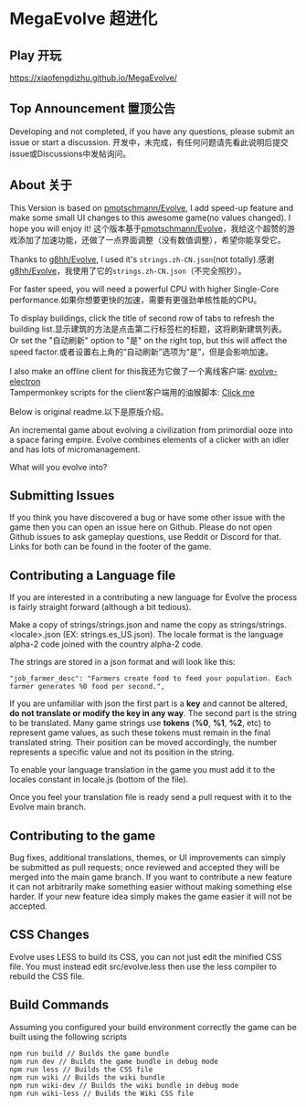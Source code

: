 # MegaEvolve 超进化

## Play 开玩
https://xiaofengdizhu.github.io/MegaEvolve/
## Top Announcement 置顶公告
Developing and not completed, if you have any questions, please submit an issue or start a discussion.
开发中，未完成，有任何问题请先看此说明后提交issue或Discussions中发帖询问。
## About 关于
This Version is based on [pmotschmann/Evolve](https://github.com/pmotschmann/Evolve), I add speed-up feature and make some small UI changes to this awesome game(no values changed). I hope you will enjoy it!
这个版本基于[pmotschmann/Evolve](https://github.com/pmotschmann/Evolve)，我给这个超赞的游戏添加了加速功能，还做了一点界面调整（没有数值调整），希望你能享受它。

Thanks to [g8hh/Evolve](https://github.com/g8hh/evolve), I used it's `strings.zh-CN.json`(not totally).感谢[g8hh/Evolve](https://github.com/g8hh/evolve)，我使用了它的`strings.zh-CN.json`（不完全照抄）。

For faster speed, you will need a powerful CPU with higher Single-Core performance.如果你想要更快的加速，需要有更强劲单核性能的CPU。

To display buildings, click the title of second row of tabs to refresh the building list.显示建筑的方法是点击第二行标签栏的标题，这将刷新建筑列表。  
Or set the "自动刷新" option to "是" on the right top, but this will affect the speed factor.或者设置右上角的“自动刷新”选项为“是”，但是会影响加速。

I also make an offline client for this我还为它做了一个离线客户端: [evolve-electron](https://github.com/XiaofengdiZhu/evolve-electron/)  
Tampermonkey scripts for the client客户端用的油猴脚本: [Click me](https://github.com/XiaofengdiZhu/evolve-electron/tree/main/tampermonkeyScripts)

Below is original readme.以下是原版介绍。

An incremental game about evolving a civilization from primordial ooze into a space faring empire.
Evolve combines elements of a clicker with an idler and has lots of micromanagement.

What will you evolve into?

## Submitting Issues
If you think you have discovered a bug or have some other issue with the game then you can open an issue here on Github.
Please do not open Github issues to ask gameplay questions, use Reddit or Discord for that.
Links for both can be found in the footer of the game.

## Contributing a Language file
If you are interested in a contributing a new language for Evolve the process is fairly straight forward (although a bit tedious).

Make a copy of strings/strings.json and name the copy as strings/strings.\<locale\>.json (EX: strings.es_US.json). The locale format is the language alpha-2 code joined with the country alpha-2 code.

The strings are stored in a json format and will look like this:
```
"job_farmer_desc": "Farmers create food to feed your population. Each farmer generates %0 food per second.",
```
If you are unfamiliar with json the first part is a **key** and cannot be altered, **do not translate or modify the key in any way**. The second part is the string to be translated. Many game strings use **tokens** (**%0**, **%1**, **%2**, etc) to represent game values, as such these tokens must remain in the final translated string. Their position can be moved accordingly, the number represents a specific value and not its position in the string.

To enable your language translation in the game you must add it to the locales constant in locale.js (bottom of the file).

Once you feel your translation file is ready send a pull request with it to the Evolve main branch.


## Contributing to the game
Bug fixes, additional translations, themes, or UI improvements can simply be submitted as pull requests; once reviewed and accepted they will be merged into the main game branch. If you want to contribute a new feature it can not arbitrarily make something easier without making something else harder. If your new feature idea simply makes the game easier it will not be accepted.

## CSS Changes
Evolve uses LESS to build its CSS, you can not just edit the minified CSS file. You must instead edit src/evolve.less then use the less compiler to rebuild the CSS file.

## Build Commands
Assuming you configured your build environment correctly the game can be built using the following scripts
```
npm run build // Builds the game bundle
npm run dev // Builds the game bundle in debug mode
npm run less // Builds the CSS file
npm run wiki // Builds the wiki bundle
npm run wiki-dev // Builds the wiki bundle in debug mode
npm run wiki-less // Builds the Wiki CSS file
```
